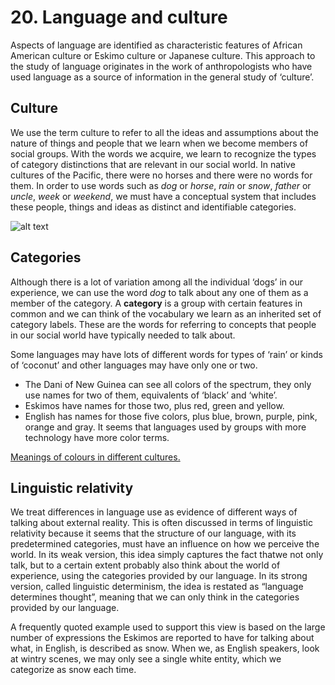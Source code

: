 # 20. Language and culture
Aspects of language are identified as characteristic features of African American culture or Eskimo culture or Japanese culture. This approach to the study of language originates in the work of anthropologists who have used language as a source of information in the general study of ‘culture’.

## Culture
We use the term culture to refer to all the ideas and assumptions about the nature of things and people that we learn when we become members of social groups. With the words we acquire, we learn to recognize the types of category distinctions that are relevant in our social world. In native cultures of the Pacific, there were no horses and there were no words for them. In order to use words such as *dog* or *horse*, *rain* or *snow*, *father* or *uncle*, *week* or *weekend*, we must have a conceptual system that includes these people, things and ideas as distinct and identifiable categories.

![alt text](https://adminassets.devops.arabiaweather.com/sites/default/files/field/image/snow-title.jpg "Mr Snowman")

## Categories
Although there is a lot of variation among all the individual ‘dogs’ in our experience, we can use the word *dog* to talk about any one of them as a member of the category. A **category** is a group with certain features in common and we can think of the vocabulary we learn as an inherited set of category labels. These are the words for referring to concepts that people in our social world have typically needed to talk about.

Some languages may have lots of different words for types of ‘rain’ or kinds of ‘coconut’ and other languages may have only one or two. 
* The Dani of New Guinea can see all colors of the spectrum, they only use names for two of them, equivalents of ‘black’ and ‘white’. 
* Eskimos have names for those two, plus red, green and yellow. 
* English has names for those five colors, plus blue, brown, purple, pink, orange and gray. It seems that languages used by groups with more technology have more color terms.

[Meanings of colours in different cultures.](https://www.informationisbeautiful.net/visualizations/colours-in-cultures/ "Colours in Culture")

## Linguistic relativity
We treat differences in language use as evidence of different ways of talking about external reality. This is often discussed in terms
of linguistic relativity because it seems that the structure of our language, with its predetermined categories, must have an influence on how we perceive the world. In its weak version, this idea simply captures the fact thatwe not only talk, but to a certain extent probably also think about the world of experience, using the categories provided by our language. In its strong version, called linguistic determinism, the idea is restated as “language determines thought”, meaning that we can only think in the categories provided by our language.

A frequently quoted example used to support this view is based on the large number of expressions the Eskimos are reported to have for talking about what, in English, is described as snow. When we, as English speakers, look at wintry scenes, we may only see a single white entity, which we categorize as snow each time.